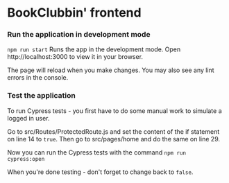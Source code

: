 # BookClubbin' frontend

### Run the application in development mode
`npm run start`
Runs the app in the development mode.
Open http://localhost:3000 to view it in your browser.

The page will reload when you make changes.
You may also see any lint errors in the console.

### Test the application
To run Cypress tests - you first have to do some manual work to simulate a logged in user. 

Go to src/Routes/ProtectedRoute.js and set the content of the if statement on line 14 to `true`. Then go to src/pages/home and do the same on line 29.

Now you can run the Cypress tests with the command `npm run cypress:open`

When you're done testing - don't forget to change back to `false`.